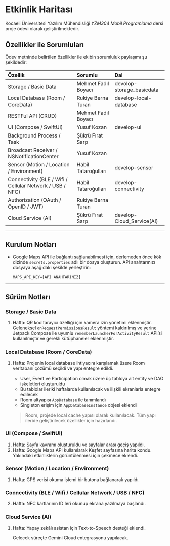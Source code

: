 # Etkinlik Haritası

Kocaeli Üniversitesi Yazılım Mühendisliği *YZM304 Mobil Programlama* dersi
proje ödevi olarak geliştirilmektedir.


## Özellikler ile Sorumluları

Ödev metninde belirtilen özellikler ile ekibin sorumluluk paylaşımı şu şekildedir:  

| Özellik                                                  | Sorumlu             | Dal                       |
| :------------------------------------------------------- | :------------------ | :------------------------ |
| Storage / Basic Data                                     | Mehmet Fadıl Boyacı | devolop-storage_basicdata |
| Local Database (Room / CoreData)                         | Rukiye Berna Turan  | develop-local-database    |
| RESTFul API (CRUD)                                       | Mehmet Fadıl Boyacı |                           |
| UI (Compose / SwiftUI)                                   | Yusuf Kozan         | develop-ui                |
| Background Process / Task                                | Şükrü Fırat Sarp    |                           |
| Broadcast Receiver / NSNotificationCenter                | Yusuf Kozan         |                           |
| Sensor (Motion / Location / Environment)                 | Habil Tataroğulları | develop-sensor            |
| Connectivity (BLE / Wifi / Cellular Network / USB / NFC) | Habil Tataroğulları | develop-connectivity      |
| Authorization (OAuth / OpenID / JWT)                     | Rukiye Berna Turan  |                           |
| Cloud Service (AI)                                       | Şükrü Fırat Sarp    | develop-Cloud_Service(AI) |

---

## Kurulum Notları

* Google Maps API ile bağlantı sağlanabilmesi için, derlemeden önce kök dizinde `secrets.properties`
    adlı bir dosya oluşturun. API anahtarınızı dosyaya aşağıdaki şekilde yerleştirin:  
    ```
    MAPS_API_KEY=[API ANAHTARINIZ]
    ```

---

## Sürüm Notları

### Storage / Basic Data

1. Hafta: QR kod tarayıcı özelliği için kamera izin yönetimi eklenmiştir.  
    Geleneksel `onRequestPermissionsResult` yöntemi kaldırılmış ve yerine Jetpack Compose ile uyumlu
    `rememberLauncherForActivityResult` API’si kullanılmıştır ve gerekli kütüphaneler eklenmiştir.

### Local Database (Room / CoreData)

1. Hafta: Projenin local database ihtiyacını karşılamak üzere Room veritabanı çözümü seçildi ve yapı entegre edildi.  

    * User, Event ve Participation olmak üzere üç tabloya ait entity ve DAO iskeletleri oluşturuldu
    * Bu tablolar ileriki haftalarda kullanılacak ve ilişkili ekranlarla entegre edilecek
    * Room altyapısı `AppDatabase` ile tanımlandı
    * Singleton erişim için `AppDatabaseInstance` objesi eklendi  
    > Room, projede local cache yapısı olarak kullanılacak. Tüm yapı ileride geliştirilecek özellikler için hazırlandı.

### UI (Compose / SwiftUI)

1. Hafta: Sayfa kavramı oluşturuldu ve sayfalar arası geçiş yapıldı.  
2. Hafta: Google Maps API kullanılarak Keşfet sayfasına harita kondu.  
    Yakındaki etkinliklerin görüntülenmesi için çekmece eklendi.

### Sensor (Motion / Location / Environment)

1. Hafta: GPS verisi okuma işlemi bir butona bağlanarak yapıldı.

### Connectivity (BLE / Wifi / Cellular Network / USB / NFC)

2. Hafta: NFC kartlarının ID'leri okunup ekrana yazılmaya başlandı.

### Cloud Service (AI)

1. Hafta: Yapay zekâlı asistan için Text-to-Speech desteği eklendi.  

    Gelecek süreçte Gemini Cloud entegrasyonu yapılacak.